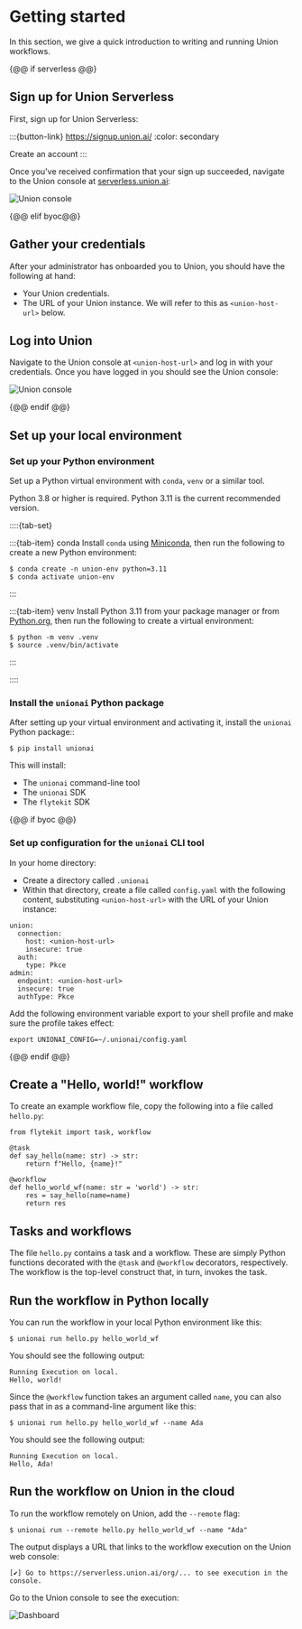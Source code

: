 # Getting started

In this section, we give a quick introduction to writing and running Union workflows.

{@@ if serverless @@}

## Sign up for Union Serverless

First, sign up for Union Serverless:

:::{button-link} https://signup.union.ai/
:color: secondary

Create an account
:::

Once you've received confirmation that your sign up succeeded, navigate to
the Union console at [serverless.union.ai](https://serverless.union.ai):

![Union console](/_static/images/dashboard.png)

{@@ elif byoc@@}

## Gather your credentials

After your administrator has onboarded you to Union, you should have the following at hand:

* Your Union credentials.
* The URL of your Union instance. We will refer to this as `<union-host-url>` below.

## Log into Union

Navigate to the Union console at `<union-host-url>` and log in with your credentials.
Once you have logged in you should see the Union console:

![Union console](/_static/images/union-byoc-home.png)

{@@ endif @@}

## Set up your local environment

### Set up your Python environment

Set up a Python virtual environment with `conda`, `venv` or a similar tool.

Python 3.8 or higher is required. Python 3.11 is the current recommended version.

::::{tab-set}

:::{tab-item} conda
Install `conda` using [Miniconda](https://docs.anaconda.com/free/miniconda/index.html), then run the following to create
a new Python environment:

```{code-block} shell
$ conda create -n union-env python=3.11
$ conda activate union-env
```
:::

:::{tab-item} venv
Install Python 3.11 from your package manager or from [Python.org](https://www.python.org/downloads/), then run the following to create a virtual environment:

```{code-block} shell
$ python -m venv .venv
$ source .venv/bin/activate
```
:::

::::

### Install the `unionai` Python package

After setting up your virtual environment and activating it, install the `unionai` Python package::

```{code-block} shell
$ pip install unionai
```

This will install:
* The `unionai` command-line tool
* The `unionai` SDK
* The `flytekit` SDK

{@@ if byoc @@}

### Set up configuration for the `unionai` CLI tool

In your home directory:

* Create a directory called `.unionai`
* Within that directory, create a file called `config.yaml` with the following content,
substituting `<union-host-url>` with the URL of your Union instance:

```{code-block} yaml
union:
  connection:
    host: <union-host-url>
    insecure: true
  auth:
    type: Pkce
admin:
  endpoint: <union-host-url>
  insecure: true
  authType: Pkce
```

Add the following environment variable export to your shell profile and make sure the profile takes effect:

```{code-block} shell
export UNIONAI_CONFIG=~/.unionai/config.yaml
```

{@@ endif @@}

## Create a "Hello, world!" workflow

To create an example workflow file, copy the following into a file called `hello.py`:

```{code-block} python
from flytekit import task, workflow

@task
def say_hello(name: str) -> str:
    return f"Hello, {name}!"

@workflow
def hello_world_wf(name: str = 'world') -> str:
    res = say_hello(name=name)
    return res
```

## Tasks and workflows

The file `hello.py` contains a task and a workflow.
These are simply Python functions decorated with the `@task` and `@workflow` decorators, respectively.
The workflow is the top-level construct that, in turn, invokes the task.

## Run the workflow in Python locally

You can run the workflow in your local Python environment like this:

```{code-block} shell
$ unionai run hello.py hello_world_wf
```

You should see the following output:

```{code-block} shell
Running Execution on local.
Hello, world!
```

Since the `@workflow` function takes an argument called `name`, you can also pass that in
as a command-line argument like this:

```{code-block} shell
$ unionai run hello.py hello_world_wf --name Ada
```

You should see the following output:

```{code-block} shell
Running Execution on local.
Hello, Ada!
```

## Run the workflow on Union in the cloud

To run the workflow remotely on Union, add the `--remote` flag:

```{code-block} shell
$ unionai run --remote hello.py hello_world_wf --name "Ada"
```

The output displays a URL that links to the workflow execution on the Union web console:

```{code-block} shell
[✔] Go to https://serverless.union.ai/org/... to see execution in the console.
```

Go to the Union console to see the execution:

![Dashboard](/_static/images/first-execution.png)
